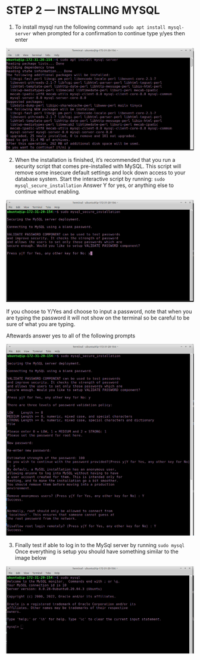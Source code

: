 # STEP 2 — INSTALLING MYSQL

1. To install mysql run the following command `sudo apt install mysql-server`
 when prompted for a confirmation to continue type y/yes then enter

![](assets/my-sql-img/mysql-install.png)

2. When the installation is finished, it’s recommended that you run a security script that comes pre-installed with MySQL. This script will remove some insecure default settings and lock down access to your database system. Start the interactive script by running:
`sudo mysql_secure_installation`
Answer Y for yes, or anything else to continue without enabling.

![](assets/my-sql-img/enable-security-script.png)

If you choose to Y/Yes and choose to input a password, note that when you are typing the password it will not show on the terminal so be careful to be sure of what you are typing.

Aftewards answer yes to all of the following prompts

![](assets/my-sql-img/security-script1.png)


3. Finally test if able to log in to the MySql server by running `sudo mysql`
Once everything is setup you should have something similar to the image below

![](assets/my-sql-img/sudo-mysql.png)

